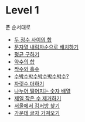 # Level 1

푼 순서대로
- [두 정수 사이의 합](./solution(1).py)
- [문자열 내림차순으로 배치하기](./solution(2).py)
- [평균 구하기](./solution(3).py)
- [약수의 합](./solution(4).py)
- [짝수와 홀수](./solution(5).py)
- [수박수박수박수박수박수?](./solution(6).py)
- [자릿수 더하기](./solution(7).py)
- [나누어 떨어지는 숫자 배열](./solution(8).py)
- [제일 작은 수 제거하기](./solution(9).py)
- [서울에서 김서방 찾기](./solution(10).py)
- [가운데 글자 가져오기](./solution(11).py)
